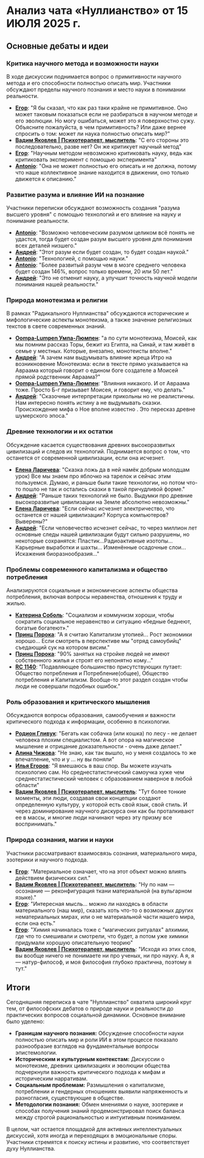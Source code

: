 # Анализ чата «Нуллианство» от 15 ИЮЛЯ 2025 г.

## Основные дебаты и идеи

### Критика научного метода и возможности науки
В ходе дискуссии поднимается вопрос о примитивности научного метода и его способности полностью описать мир. Участники обсуждают пределы научного познания и место науки в понимании реальности.
*   **[Егор](https://t.me/NullianityNull/4112/207920)**: "Я бы сказал, что как раз таки крайне не примитивное. Оно может таковым показаться если не разбираться в научном методе и его эволюции. Но могу ошибаться, может это я поверхностно сужу. Объясните пожалуйста, в чем примитивность? Или даже вернее спросить о том: может ли наука полностью описать мир?"
*   **[Вадим Яковлев | Психотерапевт, мыслитель](https://t.me/NullianityNull/4112/207954)**: "С его стороны это последовательно, разве нет? Он же критикует научный метод"
*   **[Егор](https://t.me/NullianityNull/4112/207958)**: "Научным методом невозможно критиковать науку, ведь как критиковать эксперимент с помощью эксперимента"
*   **[Antonio](https://t.me/NullianityNull/4112/207986)**: "Она не может полностью его описать и не должна, потому что наше коллективное знание находится в движении, оно только движется к описанию."

### Развитие разума и влияние ИИ на познание
Участники переписки обсуждают возможность создания "разума высшего уровня" с помощью технологий и его влияние на науку и понимание реальности.
*   **[Antonio](https://tme/NullianityNull/4112/207986)**: "Возможно человеческим разумом целиком всё понять не удастся, тогда будет создан разум высшего уровня для понимания всех деталей низшего."
*   **[Андрей](https://tme/NullianityNull/4112/207992)**: "Этот разум если будет создан, то будет создан наукой."
*   **[Antonio](https://tme/NullianityNull/4112/207993)**: "Технологией, с помощью науки."
*   **[Antonio](https://tme/NullianityNull/4112/208009)**: "Более развитый разум чем в мозге среднего человека будет создан 146%, вопрос только времени, 20 или 50 лет."
*   **[Андрей](https://tme/NullianityNull/4112/208022)**: "Это не отменит науку, а улучшит точность научной модели понимания нашей реальности."

### Природа монотеизма и религии
В рамках "Радикального Нуллианства" обсуждаются исторические и мифологические аспекты монотеизма, а также значение религиозных текстов в свете современных знаний.
*   **[Oompa-Lumpen Умпа-Люмпен](https://t.me/NullianityNull/20540/207088)**: "а по сути монотеизма, Моисей, как мы помним рассказ Торы, бежит из Египта, на Синай, и там живёт в семье у местных. Которые, внезапно, монотеисты вполне."
*   **[Андрей](https://t.me/NullianityNull/20540/207106)**: "А зачем нам выдумывать влияние жреца Итро на возникновение Монотеизма: если в тексте прямо указывается на Авраама который говорит о едином боге создателе а Моисей прямой родственник Авраама?"
*   **[Oompa-Lumpen Умпа-Люмпен](https://t.me/NullianityNull/20540/207107)**: "Влияния никакого. И от Авраама тоже. Просто Б-г призывает Моисея, и говорит ему, что делать."
*   **[Андрей](https://t.me/NullianityNull/20540/207124)**: "Сказочные интерпретации прикольны но не реалистичны. Нам интересно понять истину а не выдумывать сказки. Происхождение мифа о Ное вполне известно . Это пересказ древне шумерского эпоса."

### Древние технологии и их остатки
Обсуждение касается существования древних высокоразвитых цивилизаций и следов их технологий. Поднимается вопрос о том, что останется от современной цивилизации, если она исчезнет.
*   **[Елена Ларичева](https://t.me/NullianityNull/20540/207137)**: "Сказка ложь да в ней намёк добрым молодцам урок) Все мы знаем про яблочко на тарелок и сейчас этим пользуемся. Думаю, и раньше были такие технологии, но потом что-то пошло не так и остались сказки в такой причудливой форме."
*   **[Андрей](https://t.me/NullianityNull/20540/207144)**: "Раньше таких технологий не было. Выдумки про древние высокоразвитые цивилизации на Земле абсолютно невозможны."
*   **[Елена Ларичева](https://t.me/NullianityNull/20540/207145)**: "Если сейчас исчезнет электричество, что останется от нашей цивилизации? Корпуса компьютеров? Выверены?"
*   **[Андрей](https://t.me/NullianityNull/20540/207240)**: "Если человечество исчезнет сейчас, то через миллион лет основные следы нашей цивилизации будут сильно разрушены, но некоторые сохранятся: Пластик...Радиоактивные изотопы... Карьерные выработки и шахты... Изменённые осадочные слои... Искажения биоразнообразия..."

### Проблемы современного капитализма и общество потребления
Анализируются социальные и экономические аспекты общества потребления, включая вопросы неравенства, отношения к труду и жилью.
*   **[Катерина Соболь](https://t.me/NullianityNull/179210/207983)**: "Социализм и коммунизм хороши, чтобы сократить социальное неравенство и ситуацию «бедные беднеют, богатые богатеют»."
*   **[Принц Порока](https://t.me/NullianityNull/179210/209355)**: "А я считаю Капитализм утопией... Рост экономики хорошо... Если смотреть в перспективе мы "отряд самоубийц" съедающий сук на котором висим."
*   **[Принц Порока](https://t.me/NullianityNull/179210/209355)**: "90% занятых на стройке людей не имеют собственного жилья и строят его непонятно кому..."
*   **[RC 1140](https://t.me/NullianityNull/179210/209957)**: "Подавляющее большинство присутствующих путает: Общество потребления и Потребление(общее), Общество потребления и Капитализм. Вообще-то этот раздел создан чтобы люди не совершали подобных ошибок."

### Роль образования и критического мышления
Обсуждаются вопросы образования, самообучения и важности критического подхода к информации, особенно в психологии.
*   **[Родион Гливук](https://t.me/NullianityNull/984/207026)**: "Бегать как собачка (или кошка) по лесу - не делает человека плохим специалистом. А вот опора на магическое мышление и отрицание доказательности - очень даже делает."
*   **[Алина Чижова](https://t.me/NullianityNull/984/207089)**: "Не знаю, как так вышло, но у меня создалось то же впечатление, что и у … ну вы поняли"
*   **[Илья Егоров](https://t.me/NullianityNull/984/207493)**: "Я вмешаюсь в ваш спор. Вы можете изучать психологию сам. Но среднестатистический самоучка хуже чем среднестатистический человек с образованием наверное в любой области"
*   **[Вадим Яковлев | Психотерапевт, мыслитель](https://t.me/NullianityNull/984/207539)**: "Тут более тонкие моменты, эти люди, создавая свои концепции создают определенную культуру, у которой есть свой язык, свой стиль. И через доминирование научного дискурса они как бы проталкивают ее в массы, и многие люди начинают через эту призму все воспринимать."

### Природа сознания, магии и науки
Участники рассматривают взаимосвязь сознания, материального мира, эзотерики и научного подхода.
*   **[Егор](https://t.me/NullianityNull/196760/206928)**: "Материальное означает, что на этот объект можно влиять действием физических сил."
*   **[Вадим Яковлев | Психотерапевт, мыслитель](https://t.me/NullianityNull/196760/206945)**: "Ну по нам — осознание — реконфигурация ткани материальной (на вульгарном языке)."
*   **[Егор](https://t.me/NullianityNull/196760/207154)**: "Интересная мысль... можно ли находясь в области материального (наш мир), сказать хоть что-то о возможных других нематериальных мирах, или о не материальной части нашего мира, если она есть."
*   **[Егор](https://t.me/NullianityNull/196760/207230)**: "Химия начиналась тоже с "магических ритуалах" алхимии, где что то смешивали и смотрели, что будет, а потом уже химики придумали хорошую описательную теорию"
*   **[Вадим Яковлев | Психотерапевт, мыслитель](https://t.me/NullianityNull/196760/207103)**: "Исходя из этих слов, вы вообще ничего не понимаете ни про ученых, ни про науку. А я, я — натур-философ, и моя философия глубоко практична, поэтому я тут."

## Итоги

Сегодняшняя переписка в чате "Нуллианство" охватила широкий круг тем, от философских дебатов о природе науки и реальности до практических вопросов социальной динамики. Основное внимание было уделено:

- **Границам научного познания:** Обсуждение способности науки полностью описать мир и роли ИИ в этом процессе показало разнообразие взглядов на фундаментальные вопросы эпистемологии.
- **Историческим и культурным контекстам:** Дискуссии о монотеизме, древних цивилизациях и эволюции общества подчеркнули важность критического подхода к мифам и историческим нарративам.
- **Социальным проблемам:** Размышления о капитализме, потреблении и гендерных отношениях выявили напряженность и разногласия, существующие в обществе.
- **Методологии познания:** Обмен мнениями о науке, эзотерике и способах получения знаний продемонстрировал поиск баланса между строгой рациональностью и интуитивным пониманием.

В целом, чат остается площадкой для активных интеллектуальных дискуссий, хотя иногда и переходящих в эмоциональные споры. Участники стремятся к поиску истины и развитию, что соответствует духу Нуллианства.